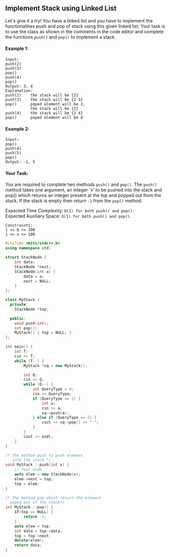 ## Implement Stack using Linked List

Let's give it a try! You have a linked list and you have to implement the functionalities push and pop of stack using this given linked list. Your task is to use the class as shown in the comments in the code editor and complete the functions `push()` and `pop()` to implement a stack.

#### Example 1:

```
Input:
push(2)
push(3)
pop()
push(4)
pop()
Output: 3, 4
Explanation:
push(2)    the stack will be {2}
push(3)    the stack will be {2 3}
pop()      poped element will be 3,
           the stack will be {2}
push(4)    the stack will be {2 4}
pop()      poped element will be 4
```

#### Example 2:

```
Input:
pop()
push(4)
push(5)
pop()
Output: -1, 5
```

#### Your Task:

You are required to complete two methods `push()` and `pop()`. The `push()` method takes one argument, an integer 'x' to be pushed into the stack and pop() which returns an integer present at the top and popped out from the stack. If the stack is empty then return `-1` from the `pop()` method.

Expected Time Complexity: `O(1) for both push() and pop()`.  
Expected Auxiliary Space: `O(1) for both push() and pop()`.

```
Constraints:
1 <= Q <= 100
1 <= x <= 100
```

```c++
#include <bits/stdc++.h>
using namespace std;

struct StackNode {
    int data;
    StackNode *next;
    StackNode(int a) {
        data = a;
        next = NULL;
    }
};

class MyStack {
  private:
    StackNode *top;

  public:
    void push(int);
    int pop();
    MyStack() { top = NULL; }
};

int main() {
    int T;
    cin >> T;
    while (T--) {
        MyStack *sq = new MyStack();

        int Q;
        cin >> Q;
        while (Q--) {
            int QueryType = 0;
            cin >> QueryType;
            if (QueryType == 1) {
                int a;
                cin >> a;
                sq->push(a);
            } else if (QueryType == 2) {
                cout << sq->pop() << " ";
            }
        }
        cout << endl;
    }
}

/* The method push to push element
   into the stack */
void MyStack ::push(int x) {
    // Your Code
    auto elem = new StackNode(x);
    elem->next = top;
    top = elem;
}

/* The method pop which return the element
  poped out of the stack*/
int MyStack ::pop() {
    if(top == NULL) {
        return -1;
    }
    auto elem = top;
    int data = top->data;
    top = top->next;
    delete(elem);
    return data;
}
```
